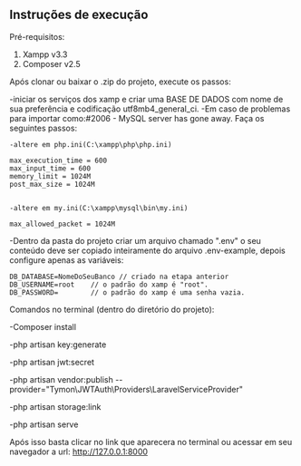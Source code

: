 ## Instruções de execução

Pré-requisitos:
1. Xampp v3.3
2. Composer v2.5

Após clonar ou baixar o .zip do projeto, execute os passos:

-iniciar os serviços dos xamp e criar uma BASE DE DADOS com nome de sua preferência e codificação utf8mb4_general_ci.
-Em caso de problemas para importar como:#2006 - MySQL server has gone away. Faça os seguintes passos: 
    
    -altere em php.ini(C:\xampp\php\php.ini)

    max_execution_time = 600
    max_input_time = 600
    memory_limit = 1024M
    post_max_size = 1024M


    -altere em my.ini(C:\xampp\mysql\bin\my.ini)

    max_allowed_packet = 1024M
    

-Dentro da pasta do projeto criar um arquivo chamado ".env" o seu conteúdo deve ser copiado inteiramente do arquivo .env-example, depois configure apenas as variáveis:

    DB_DATABASE=NomeDoSeuBanco // criado na etapa anterior
    DB_USERNAME=root    // o padrão do xamp é "root".    
    DB_PASSWORD=        // o padrão do xamp é uma senha vazia.


Comandos no terminal (dentro do diretório do projeto):

-Composer install

-php artisan key:generate

-php artisan jwt:secret

-php artisan vendor:publish --provider="Tymon\JWTAuth\Providers\LaravelServiceProvider"

-php artisan storage:link

-php artisan serve

Após isso basta clicar no link que aparecera no terminal ou acessar em seu navegador a url: http://127.0.0.1:8000
